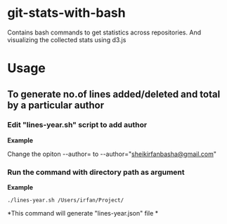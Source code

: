 # git-stats-with-bash
Contains bash commands to get statistics across repositories. And visualizing the collected stats using d3.js

# Usage

## To generate no.of lines added/deleted and total by a particular author

### Edit "lines-year.sh" script to add author

**Example**

 Change the opiton --author=<author-name> to --author="sheikirfanbasha@gmail.com"

### Run the command with directory path as argument

**Example**

 ```
 ./lines-year.sh /Users/irfan/Project/
 ```

 *This command will generate "lines-year.json" file *